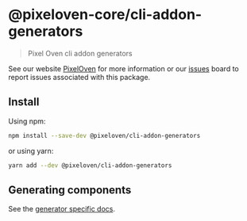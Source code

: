 # @pixeloven-core/cli-addon-generators

> Pixel Oven cli addon generators

See our website [PixelOven](https://www.pixeloven.com/) for more information or our [issues](https://github.com/pixeloven/pixeloven/issues) board to report issues associated with this package.

## Install

Using npm:

```sh
npm install --save-dev @pixeloven/cli-addon-generators
```

or using yarn:

```sh
yarn add --dev @pixeloven/cli-addon-generators
```

## Generating components

See the [generator specific docs](https://www.pixeloven.com/docs/getting-started/generator).
